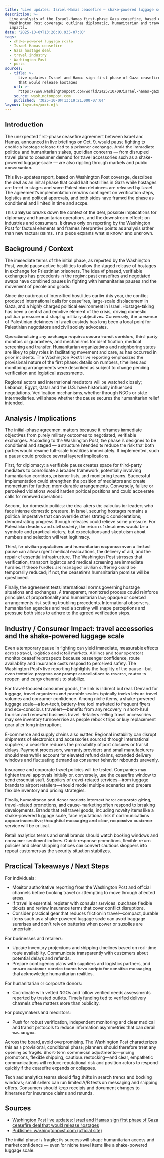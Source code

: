 ```yaml
---
title: 'Live updates: Israel-Hamas ceasefire — shake-powered luggage scale'
description: >-
  Live analysis of the Israel-Hamas first-phase Gaza ceasefire, based on
  Washington Post coverage; outlines diplomatic, humanitarian and travel market
  impacts…
date: '2025-10-09T13:26:03.935-07:00'
tags:
  - shake-powered luggage scale
  - Israel-Hamas ceasefire
  - Gaza hostage deal
  - travel industry
  - Washington Post
  - posts
sources:
  - title: >-
      Live updates: Israel and Hamas sign first phase of Gaza ceasefire deal
      that would release hostages
    url: >-
      https://www.washingtonpost.com/world/2025/10/09/israel-hamas-gaza-deal-ceasefire-live/
    source: washingtonpost.com
    published: '2025-10-09T13:19:21.000-07:00'
layout: layouts/post.njk
---
```


## Introduction

The unexpected first-phase ceasefire agreement between Israel and Hamas, announced in live briefings on Oct. 9, would pause fighting to enable a hostage release tied to a prisoner exchange. Amid the immediate political and humanitarian stakes, quotidian concerns — from disrupted travel plans to consumer demand for travel accessories such as a shake-powered luggage scale — are also rippling through markets and public conversation.

This live-updates report, based on Washington Post coverage, describes the deal as an initial phase that could halt hostilities in Gaza while hostages are freed in stages and some Palestinian detainees are released by Israel. The agreement’s implementation remains contingent on verification steps, logistics and political approvals, and both sides have framed the phase as conditional and limited in time and scope.

This analysis breaks down the context of the deal, possible implications for diplomacy and humanitarian operations, and the downstream effects on industries and consumers. It draws only on reporting by the Washington Post for factual elements and frames interpretive points as analysis rather than new factual claims. This piece explains what is known and unknown.

## Background / Context

The immediate terms of the initial phase, as reported by the Washington Post, would pause active hostilities to allow the staged release of hostages in exchange for Palestinian prisoners. The idea of phased, verifiable exchanges has precedents in the region: past ceasefires and negotiated swaps have combined pauses in fighting with humanitarian pauses and the movement of people and goods.

Since the outbreak of intensified hostilities earlier this year, the conflict produced international calls for ceasefires, large-scale displacement in Gaza, and a highly charged political environment in Israel. Hostage-taking has been a central and emotive element of the crisis, driving domestic political pressure and shaping military objectives. Conversely, the presence of Palestinian detainees in Israeli custody has long been a focal point for Palestinian negotiators and civil society advocates.

Operationalizing any exchange requires secure transit corridors, third-party monitors or guarantees, and mechanisms for identification, medical screening and transfer. Humanitarian organizations and neighboring states are likely to play roles in facilitating movement and care, as has occurred in prior incidents. The Washington Post’s live reporting emphasizes the provisional nature of the first phase: details on numbers, timelines and monitoring arrangements were described as subject to change pending verification and logistical assessments.

Regional actors and international mediators will be watched closely; Lebanon, Egypt, Qatar and the U.S. have historically influenced negotiations. Verification mechanisms, whether through NGOs or state intermediaries, will shape whether the pause secures the humanitarian relief intended.

## Analysis / Implications

The initial-phase agreement matters because it reframes immediate objectives from purely military outcomes to negotiated, verifiable exchanges. According to the Washington Post, the phase is designed to be conditional and staged — a structure intended to reduce the risk that both parties would resume full-scale hostilities immediately. If implemented, such a pause could produce several layered implications.

First, for diplomacy: a verifiable pause creates space for third-party mediators to consolidate a broader framework, potentially involving humanitarian corridors, prisoner lists, and monitoring teams. Successful implementation could strengthen the position of mediators and create momentum for further, more durable arrangements. Conversely, failure or perceived violations would harden political positions and could accelerate calls for renewed operations.

Second, for domestic politics: the deal alters the calculus for leaders who face intense domestic pressure. In Israel, securing hostages remains a political imperative that can override other strategic considerations; demonstrating progress through releases could relieve some pressure. For Palestinian leaders and civil society, the return of detainees would be a symbolic and practical victory, but expectations and skepticism about numbers and selection will test legitimacy.

Third, for civilian populations and humanitarian response: even a limited pause can allow urgent medical evacuations, the delivery of aid, and the repair of essential infrastructure. The Washington Post stresses that verification, transport logistics and medical screening are immediate hurdles. If these hurdles are managed, civilian suffering could be temporarily reduced; if not, the ceasefire’s humanitarian promise will be questioned.

Finally, the agreement tests international norms governing hostage situations and exchanges. A transparent, monitored process could reinforce principles of proportionality and humanitarian law; opaque or coerced arrangements risk setting troubling precedents. International observers, humanitarian agencies and media scrutiny will shape perceptions and pressure both sides to adhere to the agreed verification steps.

## Industry / Consumer Impact: travel accessories and the shake-powered luggage scale

Even a temporary pause in fighting can yield immediate, measurable effects across travel, logistics and retail markets. Airlines and tour operators monitor ceasefire prospects because passenger confidence, route availability and insurance costs respond to perceived safety. The Washington Post’s live reporting highlights the fragility of the pause—but even tentative progress can prompt cancellations to reverse, routes to reopen, and cargo channels to stabilize.

For travel-focused consumer goods, the link is indirect but real. Demand for luggage, travel organizers and portable scales typically tracks leisure travel volumes and consumer confidence. Among niche items, a shake-powered luggage scale—a low-tech, battery-free tool marketed to frequent flyers and eco-conscious travelers—benefits from any recovery in short-haul tourism and renewed business travel. Retailers selling travel accessories may see inventory turnover rise as people rebook trips or buy replacement gear after long interruptions.

E-commerce and supply chains also matter. Regional instability can disrupt shipments of electronics and accessories sourced through international suppliers; a ceasefire reduces the probability of port closures or transit delays. Payment processors, warranty providers and small manufacturers should meanwhile account for elevated refund claims, extended delivery windows and fluctuating demand as consumer behavior rebounds unevenly.

Insurance and corporate travel policies will be tested. Companies may tighten travel approvals initially or, conversely, use the ceasefire window to send essential staff. Suppliers of travel-related services—from luggage brands to airport retailers—should model multiple scenarios and prepare flexible inventory and pricing strategies.

Finally, humanitarian and donor markets intersect here: corporate giving, travel-related promotions, and cause-marketing often respond to breaking developments. Brands that sell travel goods, including novelty items like a shake-powered luggage scale, face reputational risk if communications appear insensitive; thoughtful messaging and clear, responsive customer service will be critical.

Retail analytics teams and small brands should watch booking windows and consumer sentiment indices. Quick-response promotions, flexible return policies and clear shipping notices can convert cautious shoppers into repeat customers as the security situation stabilizes.

## Practical Takeaways / Next Steps

For individuals:
- Monitor authoritative reporting from the Washington Post and official channels before booking travel or attempting to move through affected areas.
- If travel is essential, register with consular services, purchase flexible tickets and review insurance terms that cover conflict disruptions.
- Consider practical gear that reduces friction in travel—compact, durable items such as a shake-powered luggage scale can avoid baggage surprises and don't rely on batteries when power or supplies are uncertain.

For businesses and retailers:
- Update inventory projections and shipping timelines based on real-time route availability. Communicate transparently with customers about potential delays and refunds.
- Prepare contingency plans with suppliers and logistics partners, and ensure customer-service teams have scripts for sensitive messaging that acknowledge humanitarian realities.

For humanitarian or corporate donors:
- Coordinate with vetted NGOs and follow verified needs assessments reported by trusted outlets. Timely funding tied to verified delivery channels often matters more than publicity.

For policymakers and mediators:
- Push for robust verification, independent monitoring and clear medical and transit protocols to reduce information asymmetries that can derail exchanges.

Across the board, avoid overpromising. The Washington Post characterizes this as a provisional, conditional phase; planners should therefore treat any opening as fragile. Short-term commercial adjustments—pricing promotions, flexible shipping, cautious restocking—and clear, empathetic communications will reduce reputational risk and position actors to respond quickly if the ceasefire expands or collapses.

Tech and analytics teams should flag shifts in search trends and booking windows; small sellers can run limited A/B tests on messaging and shipping offers. Consumers should keep receipts and document changes to itineraries for insurance claims and refunds.

## Sources

- [Washington Post live updates: Israel and Hamas sign first phase of Gaza ceasefire deal that would release hostages](https://www.washingtonpost.com/world/2025/10/09/israel-hamas-gaza-deal-ceasefire-live/)
- [Publisher: washingtonpost.com (official site)](https://www.washingtonpost.com)

The initial phase is fragile; its success will shape humanitarian access and market confidence — even for niche travel items like a shake-powered luggage scale.
